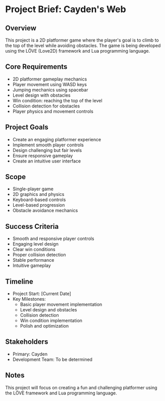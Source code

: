 # Project Brief: Cayden's Web

## Overview
This project is a 2D platformer game where the player's goal is to climb to the top of the level while avoiding obstacles. The game is being developed using the LÖVE (Love2D) framework and Lua programming language.

## Core Requirements
- 2D platformer gameplay mechanics
- Player movement using WASD keys
- Jumping mechanics using spacebar
- Level design with obstacles
- Win condition: reaching the top of the level
- Collision detection for obstacles
- Player physics and movement controls

## Project Goals
- Create an engaging platformer experience
- Implement smooth player controls
- Design challenging but fair levels
- Ensure responsive gameplay
- Create an intuitive user interface

## Scope
- Single-player game
- 2D graphics and physics
- Keyboard-based controls
- Level-based progression
- Obstacle avoidance mechanics

## Success Criteria
- Smooth and responsive player controls
- Engaging level design
- Clear win conditions
- Proper collision detection
- Stable performance
- Intuitive gameplay

## Timeline
- Project Start: [Current Date]
- Key Milestones:
  - Basic player movement implementation
  - Level design and obstacles
  - Collision detection
  - Win condition implementation
  - Polish and optimization

## Stakeholders
- Primary: Cayden
- Development Team: To be determined

## Notes
This project will focus on creating a fun and challenging platformer using the LÖVE framework and Lua programming language. 